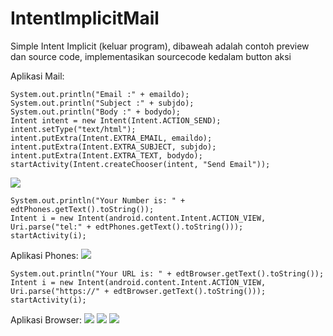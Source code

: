 # IntentImplicitMail
Simple Intent Implicit (keluar program), dibaweah adalah contoh preview dan source code, implementasikan sourcecode kedalam button aksi

Aplikasi Mail:

```
System.out.println("Email :" + emaildo);
System.out.println("Subject :" + subjdo);
System.out.println("Body :" + bodydo);
Intent intent = new Intent(Intent.ACTION_SEND);
intent.setType("text/html");
intent.putExtra(Intent.EXTRA_EMAIL, emaildo);
intent.putExtra(Intent.EXTRA_SUBJECT, subjdo);
intent.putExtra(Intent.EXTRA_TEXT, bodydo);
startActivity(Intent.createChooser(intent, "Send Email"));
```

<img src="https://github.com/moeslimdecoded/IntentImplicitMail/blob/master/IntentImplicitMail.png">

```
System.out.println("Your Number is: " + edtPhones.getText().toString());
Intent i = new Intent(android.content.Intent.ACTION_VIEW, Uri.parse("tel:" + edtPhones.getText().toString()));
startActivity(i);
```

Aplikasi Phones:
<img src="https://github.com/moeslimdecoded/IntentImplicitMail/blob/master/IntentImplicitPhones.png">

```
System.out.println("Your URL is: " + edtBrowser.getText().toString());
Intent i = new Intent(android.content.Intent.ACTION_VIEW, Uri.parse("https://" + edtBrowser.getText().toString()));
startActivity(i);
```

Aplikasi Browser:
<img src="https://github.com/moeslimdecoded/IntentImplicitMail/blob/master/lock1.png">
<img src="https://github.com/moeslimdecoded/IntentImplicitMail/blob/master/lock2.png">
<img src="https://github.com/moeslimdecoded/IntentImplicitMail/blob/master/IntentImplicitBrowser.png">
